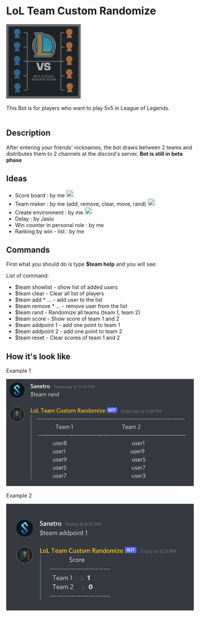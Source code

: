 # LoL Team Custom Randomize
<img src='https://github.com/sanetro/LoLTeamCustomRandomize/blob/master/img_example/logo.png?raw=true' alt="LoLTeamCustomRandomize Logo" width="200" height="200">

This Bot is for players who want to play 5v5 in League of Legends.<br><br>

<h2> Description </h2>

After entering your friends' nicknames, the bot draws between 2 teams and distributes them to 2 channels at the discord's server. <b>Bot is still in beta phase </b>

<h2> Ideas </h2>

<ul>
    <li> Score board : by me <img src="https://lh3.googleusercontent.com/proxy/9BoGPJIJLoci3MtbkYH6IjXdfof8yNtLezE-T7pj7wAtw88YVqmBjBRR8u-8OwkOLWi5PteHBAZ6QKeo_oenbhH8k_gSR-_L5FK5MPdY3efuCwhSXdC0AE02wL1NY9iKSY5luTaxp_PZU1IZyxGEaAAu7aJ8CLEc_rMQ6OWnh_x7ySsjBcNojw" width="20" height="20"> </li>
    <li> Team maker : by me (add, remove, clear, move, rand) <img src="https://lh3.googleusercontent.com/proxy/9BoGPJIJLoci3MtbkYH6IjXdfof8yNtLezE-T7pj7wAtw88YVqmBjBRR8u-8OwkOLWi5PteHBAZ6QKeo_oenbhH8k_gSR-_L5FK5MPdY3efuCwhSXdC0AE02wL1NY9iKSY5luTaxp_PZU1IZyxGEaAAu7aJ8CLEc_rMQ6OWnh_x7ySsjBcNojw" width="20" height="20"> </li>
    <li> Create environment : by me <img src="https://lh3.googleusercontent.com/proxy/9BoGPJIJLoci3MtbkYH6IjXdfof8yNtLezE-T7pj7wAtw88YVqmBjBRR8u-8OwkOLWi5PteHBAZ6QKeo_oenbhH8k_gSR-_L5FK5MPdY3efuCwhSXdC0AE02wL1NY9iKSY5luTaxp_PZU1IZyxGEaAAu7aJ8CLEc_rMQ6OWnh_x7ySsjBcNojw" width="20" height="20"> </li>
    <li> Delay : by Jasiu </li>
    <li> Win counter in personal role : by me </li>
    <li> Ranking by win - list : by me </li>
    
</ul>
<h2> Commands </h2>

First what you should do is type <b>$team help</b> and you will see:

List of command:
<ul>
    <li> $team showlist - show list of added users </li>
    <li> $team clear - Clear all list of players </li>
    <li> $team add *<user> <user> ... - add user to the list </li>
    <li> $team remove *<user> <user> ... - remove user from the list </li>
    <li> $team rand - Randomize all teams (team 1, team 2) </li>
    <li> $team score - Show score of team 1 and 2 </li>
    <li> $team addpoint 1 - add one point to team 1 </li>
    <li> $team addpoint 2 - add one point to team 2 </li>
    <li> $team reset - Clear scores of team 1 and 2 </li>
</ul>

<h2> How it's look like </h2>
<p>Example 1</p>
<img src="https://github.com/sanetro/LoLTeamCustomRandomize/blob/master/img_example/example1.png?raw=true">
<p>Example 2</p>
<img src="https://github.com/sanetro/LoLTeamCustomRandomize/blob/master/img_example/example2.png?raw=true">
